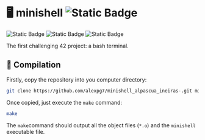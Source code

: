 # 🖥️ minishell ![Static Badge](https://img.shields.io/badge/Barcelona-black?style=for-the-badge&logo=42&logoColor=%23FFFFFF)
![Static Badge](https://img.shields.io/badge/C-grey?style=flat)
![Static Badge](https://img.shields.io/badge/Makefile-green?style=flat)
![Static Badge](https://img.shields.io/badge/status-in_progress-orange?style=flat)

The first challenging 42 project: a bash terminal.

## :hammer: Compilation
Firstly, copy the repository into you computer directory:

```bash
git clone https://github.com/alexpg7/minishell_alpascua_ineiras-.git minishell
```

Once copied, just execute the `make` command:

```bash
make
```

The `make`command should output all the object files (`*.o`) and the `minishell` executable file.
